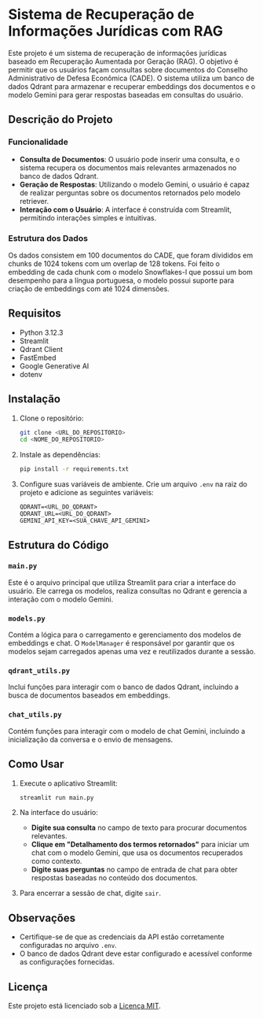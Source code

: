 # Sistema de Recuperação de Informações Jurídicas com RAG

Este projeto é um sistema de recuperação de informações jurídicas baseado em Recuperação Aumentada por Geração (RAG). O objetivo é permitir que os usuários façam consultas sobre documentos do Conselho Administrativo de Defesa Econômica (CADE). O sistema utiliza um banco de dados Qdrant para armazenar e recuperar embeddings dos documentos e o modelo Gemini para gerar respostas baseadas em consultas do usuário.

## Descrição do Projeto

### Funcionalidade

- **Consulta de Documentos**: O usuário pode inserir uma consulta, e o sistema recupera os documentos mais relevantes armazenados no banco de dados Qdrant.
- **Geração de Respostas**: Utilizando o modelo Gemini, o usuário é capaz de realizar perguntas sobre os documentos retornados pelo modelo retriever.
- **Interação com o Usuário**: A interface é construída com Streamlit, permitindo interações simples e intuitivas.

### Estrutura dos Dados

Os dados consistem em 100 documentos do CADE, que foram divididos em chunks de 1024 tokens com um overlap de 128 tokens. Foi feito o embedding de cada chunk com o modelo Snowflakes-l que possui um bom desempenho para a língua portuguesa, o modelo possui suporte para criação de embeddings com até 1024 dimensões.

## Requisitos

- Python 3.12.3
- Streamlit
- Qdrant Client
- FastEmbed
- Google Generative AI
- dotenv

## Instalação

1. Clone o repositório:

    ```bash
    git clone <URL_DO_REPOSITORIO>
    cd <NOME_DO_REPOSITORIO>
    ```

2. Instale as dependências:

    ```bash
    pip install -r requirements.txt
    ```

3. Configure suas variáveis de ambiente. Crie um arquivo `.env` na raiz do projeto e adicione as seguintes variáveis:

    ```env
    QDRANT=<URL_DO_QDRANT>
    QDRANT_URL=<URL_DO_QDRANT>
    GEMINI_API_KEY=<SUA_CHAVE_API_GEMINI>
    ```

## Estrutura do Código

### `main.py`

Este é o arquivo principal que utiliza Streamlit para criar a interface do usuário. Ele carrega os modelos, realiza consultas no Qdrant e gerencia a interação com o modelo Gemini.

### `models.py`

Contém a lógica para o carregamento e gerenciamento dos modelos de embeddings e chat. O `ModelManager` é responsável por garantir que os modelos sejam carregados apenas uma vez e reutilizados durante a sessão.

### `qdrant_utils.py`

Inclui funções para interagir com o banco de dados Qdrant, incluindo a busca de documentos baseados em embeddings.

### `chat_utils.py`

Contém funções para interagir com o modelo de chat Gemini, incluindo a inicialização da conversa e o envio de mensagens.

## Como Usar

1. Execute o aplicativo Streamlit:

    ```bash
    streamlit run main.py
    ```

2. Na interface do usuário:
   - **Digite sua consulta** no campo de texto para procurar documentos relevantes.
   - **Clique em "Detalhamento dos termos retornados"** para iniciar um chat com o modelo Gemini, que usa os documentos recuperados como contexto.
   - **Digite suas perguntas** no campo de entrada de chat para obter respostas baseadas no conteúdo dos documentos.

3. Para encerrar a sessão de chat, digite `sair`.

## Observações

- Certifique-se de que as credenciais da API estão corretamente configuradas no arquivo `.env`.
- O banco de dados Qdrant deve estar configurado e acessível conforme as configurações fornecidas.


## Licença

Este projeto está licenciado sob a [Licença MIT](LICENSE).

